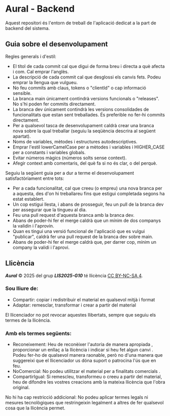 # Aural - Backend

Aquest repositori és l'entorn de treball de l'aplicació dedicat a la part de backend del sistema.

## Guia sobre el desenvolupament

Regles generals i d'estil:
- El títol de cada commit cal que digui de forma breu i directa a què afecta i com. Cal emprar l'anglès.
- La descripció de cada commit cal que desglossi els canvis fets. Podeu emprar la llengua que vulgueu.
- No feu commits amb claus, tokens o "clientId" o cap informació sensible.
- La branca main únicament contindrà versions funcionals o "releases". No s'hi poden fer commits directament.
- La branca dev únicament contindrà les versions consolidades de funcionalitats que estan sent treballades. És preferible no fer-hi commits directament.
- Per a qualsevol tasca de desenvolupament caldrà crear una branca nova sobre la qual treballar (seguiu la seqüència descrira al següent apartat).
- Noms de variables, mètodes i estructures autodescriptives.
- Emprar l'estil lowerCamelCase per a mètodes i variables i HIGHER_CASE per a constants i variables globals.
- Evitar números màgics (números solts sense context).
- Afegir context amb comentaris, del què fa si no és clar, o del perquè.

Seguiu la següent guia per a dur a terme el desenvolupament satisfactòriament entre tots:
- Per a cada funcionalitat, cal que creeu (o empreu) una nova branca per a aquesta, des d'on hi treballareu fins que estigui completada segons ha estat establert.
- Un cop estigui llesta, i abans de prosseguir, feu un pull de la branca dev per assegurar que la tingueu al dia.
- Feu una pull request d'aquesta branca amb la branca dev.
- Abans de poder-hi fer el merge caldrà que un mínim de dos companys la validin i l'aprovin.
- Quan es tingui una versió funcional de l'aplicació que es vulgui "publicar", caldrà fer una pull request de la branca dev sobre main.
- Abans de poder-hi fer el merge caldrà que, per darrer cop, mínim un company la validi i l'aprovi.

## Llicència

***Aural*** © 2025 del grup ***LIS2025-G10*** té llicència [CC BY-NC-SA 4](https://creativecommons.org/licenses/by-nc-sa/4.0).

### Sou lliure de:
- Compartir: copiar i redistribuir el material en qualsevol mitjà i format
- Adaptar: remesclar, transformar i crear a partir del material 

El llicenciador no pot revocar aquestes llibertats, sempre que seguiu els termes de la llicència.

### Amb els termes següents:
- Reconeixement: Heu de reconèixer l'autoria de manera apropiada , proporcionar un enllaç a la llicència i indicar si heu fet algun canvi . Podeu fer-ho de qualsevol manera raonable, però no d'una manera que suggereixi que el llicenciador us dóna suport o patrocina l'ús que en feu.
- NoComercial: No podeu utilitzar el material per a finalitats comercials .
- CompartirIgual: Si remescleu, transformeu o creeu a partir del material, heu de difondre les vostres creacions amb la mateixa llicència que l'obra original.

No hi ha cap restricció addicional: No podeu aplicar termes legals ni mesures tecnològiques que restringeixin legalment a altres de fer qualsevol cosa que la llicència permet.
